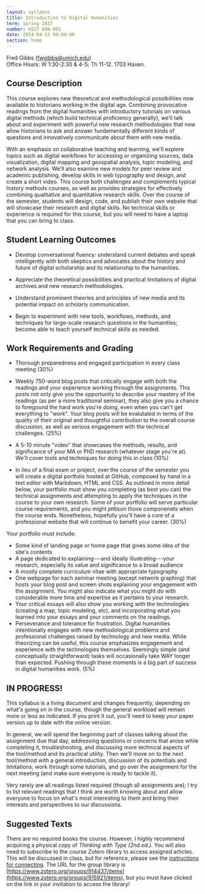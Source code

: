 ```yaml
---
layout: syllabus
title: Introduction to Digital Humanities
term: Spring 2017
number: HIST 698-002
date: 2014-04-15 00:00:00
section: home
---
```


Fred Gibbs \([fwgibbs@umich.edu](mailto:fwgibbs@umich.edu)\)    
Office Hours: W 1:30-2:30 & 4-5; Th 11-12. 1703 Haven.

## Course Description
This course explores new theoretical and methodological possibilities now available to historians working in the digital age. Combining provocative readings from the digital humanities with introductory tutorials on various digital methods (which build technical proficiency generally), we’ll talk about and experiment with powerful new research methodologies that now allow historians to ask and answer fundamentally different kinds of questions and innovatively communicate about them with new media.

With an emphasis on collaborative teaching and learning, we'll explore topics such as digital workflows for accessing or organizing sources, data visualization, digital mapping and geospatial analysis, topic modeling, and network analysis. We'll also examine new models for peer review and academic publishing, develop skills in web typography and design, and create a short video. This course both challenges and complements typical history methods courses, as well as provides strategies for effectively combining qualitative and quantitative research skills. Over the course of the semester, students will design, code, and publish their own website that will showcase their research and digital skills. No technical skills or experience is required for this course, but you will need to have a laptop that you can bring to class.


## Student Learning Outcomes
- Develop conversational fluency: understand current debates and speak intelligently with both skeptics and advocates about the history and future of digital scholarship and its relationship to the humanities.

- Appreciate the theoretical possibilities and practical limitations of digital archives and new research methodologies.

- Understand prominent theories and principles of new media and its potential impact on scholarly communication.

- Begin to experiment with new tools, workflows, methods, and techniques for large-scale research questions in the humanities; become able to teach yourself technical skills as needed.



## Work Requirements and Grading
- Thorough preparedness and engaged participation in every class meeting (30%)

- Weekly 750-word blog posts that critically engage with both the readings and your experience working through the assignments. This posts not only give you the opportunity to describe your mastery of the readings (as per a more traditional seminar), they also give you a chance to foregound the hard work you're doing, even when you can't get everything to "work". Your blog posts will be evalutated in terms of the quality of their original and thoughtful contribution to the overall course discussion, as well as serious engagement with the technical challenges. (25%)

- A 5-10 minute "video" that showcases the methods, results, and significance of your MA or PhD research (whatever stage you're at). We'll cover tools and techniques for doing this in class (10%)

- In lieu of a final exam or project, over the course of the semester you will create a digital portfolio hosted at GitHub, composed by hand in a text editor with Markdown, HTML and CSS. As outlined in more detail below, your portfolio must show you completing (as best you can) the technical assignments and attempting to apply the techniques in the course to your own research. Some of your portfolio will serve particular course requirements, and you might jettison those componenets when the course ends. Nonetheless, hopefully you'll have a core of a professional website that will continue to benefit your career. (30%)

Your portfolio must include:

- Some kind of landing page or home page that gives some idea of the site's contents
- A page dedicated to explaining---and ideally illustrating---your research, especially its value and significance to a broad audience
- A mostly complete curriculum vitae with appropriate typography
- One webpage for each seminar meeting (except network graphing) that hosts your blog post and screen shots explaining your engagement with the assignment. You might also indicate what you might do with considerable more time and expertise as it pertains to your research.
- Your critical essays will also show you working with the technologies (creating a map, topic modeling, etc), and incorporating what you learned into your essays and your comments on the readings.
- Perseverance and tolerance for frustration. Digital humanities intentionally engages with new methodological problems and professional challenges raised by technology and new media. While theorizing can be useful, this course emphasizes engagement and experience with the technologies themselves. Seemingly simple (and conceptually straightforward) tasks will occasionally take WAY longer than expected. Pushing through these moments is a big part of success in digital humanities work. (5%)

## IN PROGRESS!
This syllabus is a living document and changes frequently, depending on what's going on in the course, though the general workload will remain more or less as indicated. If you print it out, you'll need to keep your paper version up to date with the online version.

In general, we will spend the beginning part of classes talking about the assignment due that day, addressing questions or concerns that arose while completing it, troubleshooting, and discussing more technical aspects of the tool/method and its practical utility. Then we'll move on to the next tool/method with a general introduction, discussion of its potentials and limitations, work through some tutorials, and go over the assignment for the next meeting (and make sure everyone is ready to tackle it).

Very rarely are all readings listed required (though all assignments are); I try to list relevant readings that I think are worth knowing about and allow everyone to focus on what's most interesting to them and bring their interests and perspectives to our discussions.


## Suggested Texts
There are no required books the course. However, I highly recommend acquiring a physical copy of _Thinking with Type (2nd ed.)_. You will also need to subscribe to the course Zotero library to access assigned articles. This will be discussed in class, but for reference, please see the [instructions for connecting](http://fredgibbs.net/courses/etc/zotero.html). The URL for the group library is [https://www.zotero.org/groups/914437/items](https://www.zotero.org/groups/915921/items), but you must have clicked on the link in your invitation to access the library!
